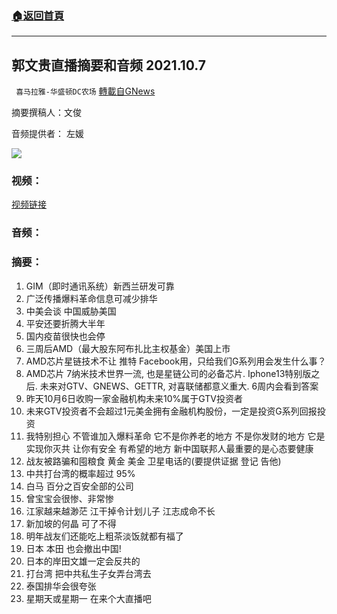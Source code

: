 ###  [:house:返回首頁](https://github.com/ourhimalayas/txt)
---


## 郭文贵直播摘要和音频 2021.10.7
` 喜马拉雅-华盛顿DC农场` [轉載自GNews](https://gnews.org/zh-hans/1584030/)

摘要撰稿人：文俊

音频提供者： 左媛


![](https://assets.gnews.org/wp-content/uploads/2021/10/Screen-Shot-2021-10-09-at-1.06.41-PM.png)


### 视频：

[视频链接](https://gtv.org/video/id=615ef95d304e992109b0faaf)

### 音频：

### 摘要：

1. GIM（即时通讯系统）新西兰研发可靠
2. 广泛传播爆料革命信息可减少排华
3. 中美会谈 中国威胁美国
4. 平安还要折腾大半年
5. 国内疫苗很快也会停
6. 三周后AMD（最大股东阿布扎比主权基金）美国上市
7. AMD芯片星链技术不让 推特 Facebook用，只给我们G系列用会发生什么事？
8. AMD芯片 7纳米技术世界一流, 也是星链公司的必备芯片. Iphone13特别版之后. 未来对GTV、GNEWS、GETTR, 对喜联储都意义重大. 6周内会看到答案
9. 昨天10月6日收购一家金融机构未来10%属于GTV投资者
10. 未来GTV投资者不会超过1元美金拥有金融机构股份，一定是投资G系列回报投资
11. 我特别担心 不管谁加入爆料革命 它不是你养老的地方 不是你发财的地方 它是实现你灭共 让你有安全 有希望的地方 新中国联邦人最重要的是心态要健康
12. 战友被路骗和囤粮食 黄金 美金 卫星电话的(要提供证据 登记 告他)
13. 中共打台湾的概率超过 95%
14. 白马 百分之百安全部的公司
15. 曾宝宝会很惨、非常惨
16. 江家越来越渺茫 江干掉令计划儿子 江志成命不长
17. 新加坡的何晶 可了不得
18. 明年战友们还能吃上粗茶淡饭就都有福了
19. 日本 本田 也会撤出中国!
20. 日本的岸田文雄一定会反共的
21. 打台湾 把中共私生子女弄台湾去
22. 泰国排华会很夸张
23. 星期天或星期一 在来个大直播吧
